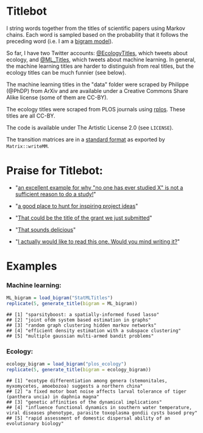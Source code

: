 Titlebot
=========

I string words together from the titles of scientific papers using Markov chains. Each word is sampled based on the probability that it follows the preceding word (i.e. I am a [bigram model](http://en.wikipedia.org/wiki/Bigram)).

So far, I have two Twitter accounts: [@EcologyTitles](https://twitter.com/EcologyTitles), which tweets about ecology, and [@ML_Titles](https://twitter.com/ML_Titles), which tweets about machine learning.  In general, the machine learning titles are harder to distinguish from real titles, but the ecology titles can be much funnier (see below).

The machine learning titles in the "data" folder were scraped by Philippe (@PhDP) from ArXiv and are available under a Creative Commons Share Alike license (some of them are CC-BY).

The ecology titles were scraped from PLOS journals using [rplos](https://github.com/ropensci/rplos). These titles are all CC-BY.

The code is available under The Artistic License 2.0 (see `LICENSE`).

The transition matrices are in a [standard format](http://math.nist.gov/MatrixMarket/formats.html#MMformat) as exported by `Matrix::writeMM`.

Praise for Titlebot:
====================

* "[an excellent example for why "no one has ever studied X" is not a sufficient reason to do a study!](https://twitter.com/duffy_ma/status/419629166787436546)"

* "[a good place to hunt for inspiring project ideas](https://twitter.com/noamross/status/419629657965617152)"

* "[That could be the title of the grant we just submitted](https://twitter.com/noamross/status/417781836626935808)"

* "[That sounds delicious](https://twitter.com/kara_woo/status/417781958476054528)"

* "[I actually would like to read this one. Would you mind writing it?](https://twitter.com/_NickGolding_/status/414848962164953088)"


Examples
========




### Machine learning:

```r
ML_bigram = load_bigram("StatMLTitles")
replicate(5, generate_title(bigram = ML_bigram))
```

```
## [1] "sparsityboost: a spatially-informed fused lasso"        
## [2] "joint ofdm system based estimation in graphs"           
## [3] "random graph clustering hidden markov networks"         
## [4] "efficient density estimation with a subspace clustering"
## [5] "multiple gaussian multi-armed bandit problems"
```


### Ecology:

```r
ecology_bigram = load_bigram("plos_ecology")
replicate(5, generate_title(bigram = ecology_bigram))
```

```
## [1] "ecotype differentiation among genera (stemonitales, myxomycetes, amoebozoa) suggests a northern china"                             
## [2] "a fixed motor boat noise affects larval tolerance of tiger (panthera uncia) in daphnia magna"                                      
## [3] "genetic affinities of the dynamical implications"                                                                                  
## [4] "influence functional dynamics in southern water temperature, viral diseases phenotype, parasite toxoplasma gondii cysts based prey"
## [5] "rapid assessment of domestic dispersal ability of an evolutionary biology"
```

